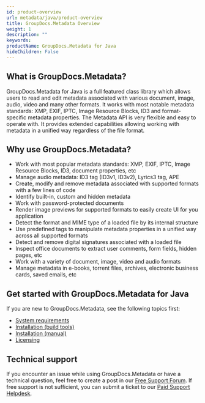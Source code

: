 ```yaml
---
id: product-overview
url: metadata/java/product-overview
title: GroupDocs.Metadata Overview
weight: 1
description: ""
keywords: 
productName: GroupDocs.Metadata for Java
hideChildren: False
---
```

## What is GroupDocs.Metadata?

GroupDocs.Metadata for Java is a full featured class library which allows users to read and edit metadata associated with various document, image, audio, video and many other formats. It works with most notable metadata standards: XMP, EXIF, IPTC, Image Resource Blocks, ID3 and format-specific metadata properties. The Metadata API is very flexible and easy to operate with. It provides extended capabilities allowing working with metadata in a unified way regardless of the file format. 

## Why use GroupDocs.Metadata?

*   Work with most popular metadata standards: XMP, EXIF, IPTC, Image Resource Blocks, ID3, document properties, etc
*   Manage audio metadata: ID3 tag (ID3v1, ID3v2), Lyrics3 tag, APE
*   Create, modify and remove metadata associated with supported formats with a few lines of code
*   Identify built-in, custom and hidden metadata
*   Work with password-protected documents
*   Render image previews for supported formats to easily create UI for you application
*   Detect the format and MIME type of a loaded file by its internal structure
*   Use predefined tags to manipulate metadata properties in a unified way across all supported formats
*   Detect and remove digital signatures associated with a loaded file
*   Inspect office documents to extract user comments, form fields, hidden pages, etc
*   Work with a variety of document, image, video and audio formats
*   Manage metadata in e-books, torrent files, archives, electronic business cards, saved emails, etc

## Get started with GroupDocs.Metadata for Java

If you are new to GroupDocs.Metadata, see the following topics first:

* [System requirements](/metadata/java/system-requirements/)
* [Installation (build tools)](/metadata/java/installation/)
* [Installation (manual)](/metadata/java/installation/)
* [Licensing](/metadata/java/licensing-and-subscription/)

## Technical support

If you encounter an issue while using GroupDocs.Metadata or have a technical question, feel free to create a post in our [Free Support Forum](https://forum.groupdocs.com/c/metadata/9). If free support is not sufficient, you can submit a ticket to our [Paid Support Helpdesk](https://helpdesk.groupdocs.com/).